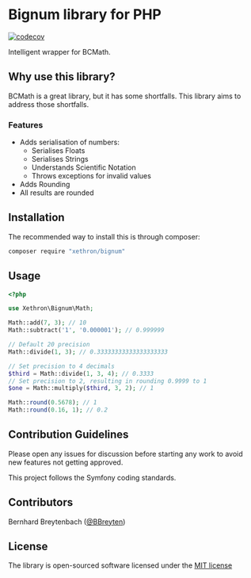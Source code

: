 # Bignum library for PHP
[![codecov](https://codecov.io/gh/Xethron/bignum/graph/badge.svg?token=77SL86KV17)](https://codecov.io/gh/Xethron/bignum)

Intelligent wrapper for BCMath.

## Why use this library?
BCMath is a great library, but it has some shortfalls.
This library aims to address those shortfalls.

### Features
* Adds serialisation of numbers:
  * Serialises Floats
  * Serialises Strings
  * Understands Scientific Notation
  * Throws exceptions for invalid values
* Adds Rounding
* All results are rounded

## Installation
The recommended way to install this is through composer:

```bash
composer require "xethron/bignum"
```

## Usage
```php
<?php

use Xethron\Bignum\Math;

Math::add(7, 3); // 10
Math::subtract('1', '0.000001'); // 0.999999

// Default 20 precision
Math::divide(1, 3); // 0.33333333333333333333

// Set precision to 4 decimals
$third = Math::divide(1, 3, 4); // 0.3333
// Set precision to 2, resulting in rounding 0.9999 to 1
$one = Math::multiply($third, 3, 2); // 1

Math::round(0.5678); // 1
Math::round(0.16, 1); // 0.2
```

## Contribution Guidelines
Please open any issues for discussion before starting any work to avoid new features not getting approved.

This project follows the Symfony coding standards.

## Contributors
Bernhard Breytenbach ([@BBreyten](https://twitter.com/BBreyten))

## License
The library is open-sourced software licensed under the [MIT license](http://opensource.org/licenses/MIT)

